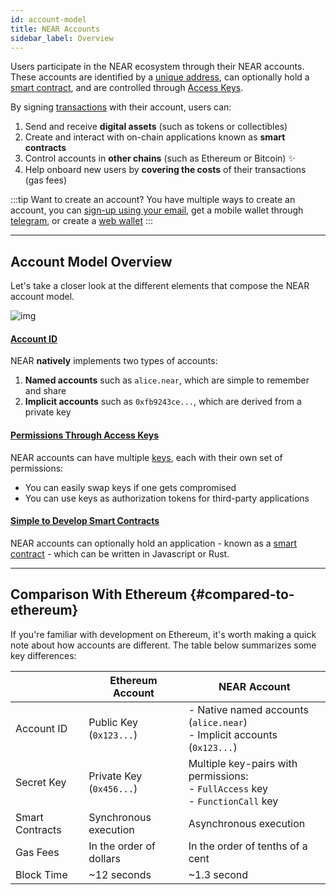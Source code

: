 ```yaml
---
id: account-model
title: NEAR Accounts
sidebar_label: Overview
---
```


Users participate in the NEAR ecosystem through their NEAR accounts. These accounts are identified by a [unique address](./account-id.md), can optionally hold a [smart contract](../2.build/2.smart-contracts/what-is.md), and are controlled through [Access Keys](./access-keys.md).

By signing [transactions](./transactions.md) with their account, users can:

1. Send and receive **digital assets** (such as tokens or collectibles)
2. Create and interact with on-chain applications known as **smart contracts**
3. Control accounts in **other chains** (such as Ethereum or Bitcoin) ✨
4. Help onboard new users by **covering the costs** of their transactions (gas fees)

:::tip Want to create an account?
You have multiple ways to create an account, you can [sign-up using your email](https://dev.near.org/signup), get a mobile wallet through [telegram](https://web.telegram.org/k/#@herewalletbot), or create a [web wallet](https://wallet.meteorwallet.app)
:::

---

## Account Model Overview

Let's take a closer look at the different elements that compose the NEAR account model.

![img](@site/static/docs/assets/welcome-pages/accounts.png)


#### [Account ID](account-id.md)
NEAR **natively** implements two types of accounts:
1. **Named accounts** such as `alice.near`, which are simple to remember and share
2. **Implicit accounts** such as `0xfb9243ce...`, which are derived from a private key

#### [Permissions Through Access Keys](access-keys.md)
NEAR accounts can have multiple [keys](access-keys.md), each with their own set of permissions:
- You can easily swap keys if one gets compromised
- You can use keys as authorization tokens for third-party applications

#### [Simple to Develop Smart Contracts](../2.build/2.smart-contracts/what-is.md)
NEAR accounts can optionally hold an application - known as a [smart contract](../2.build/2.smart-contracts/what-is.md) - which can be written in Javascript or Rust.

---

## Comparison With Ethereum {#compared-to-ethereum}

If you're familiar with development on Ethereum, it's worth making a quick note about how accounts are different. The table below summarizes some key differences:

|                 | Ethereum Account         | NEAR Account                                                                           |
|-----------------|--------------------------|----------------------------------------------------------------------------------------|
| Account ID      | Public Key (`0x123...`)  | - Native named accounts (`alice.near`) <br />- Implicit accounts (`0x123...`)          |
| Secret Key      | Private Key (`0x456...`) | Multiple key-pairs with permissions:<br />- `FullAccess` key<br />- `FunctionCall` key |
| Smart Contracts | Synchronous execution    | Asynchronous execution                                                                 |
| Gas Fees        | In the order of dollars  | In the order of tenths of a cent                                                       |
| Block Time      | ~12 seconds              | ~1.3 second                                                                            |
